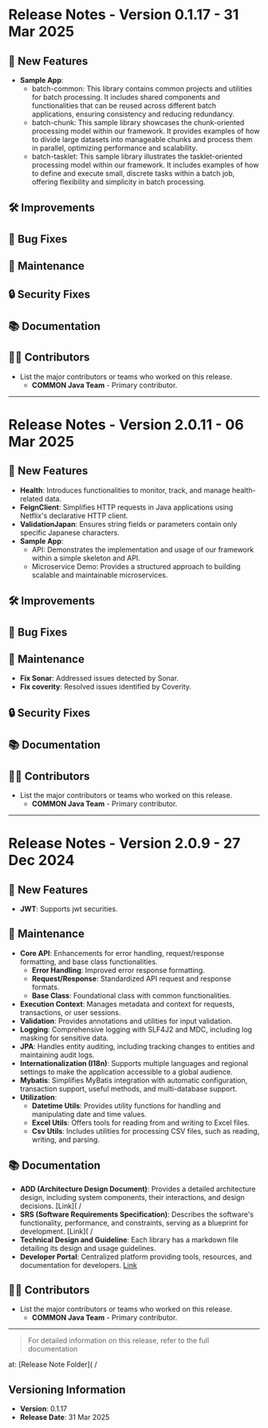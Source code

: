 # Release Notes - Version 0.1.17 - 31 Mar 2025

## 🚀 New Features

- **Sample App**:
    - batch-common: This library contains common projects and utilities for batch processing. It includes shared
      components and functionalities that can be reused across different batch applications, ensuring consistency and
      reducing redundancy.
    - batch-chunk: This sample library showcases the chunk-oriented processing model within our framework. It provides
      examples of how to divide large datasets into manageable chunks and process them in parallel, optimizing
      performance and scalability.
    - batch-tasklet: This sample library illustrates the tasklet-oriented processing model within our framework. It
      includes examples of how to define and execute small, discrete tasks within a batch job, offering flexibility and
      simplicity in batch processing.

## 🛠️ Improvements

## 🐞 Bug Fixes

## 🔧 Maintenance

## 🔒 Security Fixes

## 📚 Documentation

## 🧑‍💻 Contributors

- List the major contributors or teams who worked on this release.
    - **COMMON Java Team** - Primary contributor.

---

# Release Notes - Version 2.0.11 - 06 Mar 2025

## 🚀 New Features

- **Health**: Introduces functionalities to monitor, track, and manage health-related data.
- **FeignClient**: Simplifies HTTP requests in Java applications using Netflix's declarative HTTP client.
- **ValidationJapan**: Ensures string fields or parameters contain only specific Japanese characters.
- **Sample App**:
    - API: Demonstrates the implementation and usage of our framework within a simple skeleton and API.
    - Microservice Demo: Provides a structured approach to building scalable and maintainable microservices.
    
## 🛠️ Improvements

## 🐞 Bug Fixes

## 🔧 Maintenance

- **Fix Sonar**: Addressed issues detected by Sonar.
- **Fix coverity**: Resolved issues identified by Coverity.

## 🔒 Security Fixes

## 📚 Documentation

## 🧑‍💻 Contributors

- List the major contributors or teams who worked on this release.
    - **COMMON Java Team** - Primary contributor.

---

# Release Notes - Version 2.0.9 - 27 Dec 2024

## 🚀 New Features

- **JWT**: Supports jwt securities.


## 🔧 Maintenance

- **Core API**: Enhancements for error handling, request/response formatting, and base class functionalities.
    - **Error Handling**: Improved error response formatting.
    - **Request/Response**: Standardized API request and response formats.
    - **Base Class**: Foundational class with common functionalities.
- **Execution Context**: Manages metadata and context for requests, transactions, or user sessions.
- **Validation**: Provides annotations and utilities for input validation.
- **Logging**: Comprehensive logging with SLF4J2 and MDC, including log masking for sensitive data.
- **JPA**: Handles entity auditing, including tracking changes to entities and maintaining audit logs.
- **Internationalization (I18n)**: Supports multiple languages and regional settings to make the application accessible
  to a global audience.
- **Mybatis**: Simplifies MyBatis integration with automatic configuration, transaction support, useful methods, and
  multi-database support.
- **Utilization**:
    - **Datetime Utils**: Provides utility functions for handling and manipulating date and time values.
    - **Excel Utils**: Offers tools for reading from and writing to Excel files.
    - **Csv Utils**: Includes utilities for processing CSV files, such as reading, writing, and parsing.

## 📚 Documentation

- **ADD (Architecture Design Document)**: Provides a detailed architecture design, including system components, their
  interactions, and design
  decisions. [Link]( /
- **SRS (Software Requirements Specification)**: Describes the software's functionality, performance, and constraints,
  serving as a blueprint for
  development. [Link]( /
- **Technical Design and Guideline**: Each library has a markdown file detailing its design and usage guidelines.
- **Developer Portal**: Centralized platform providing tools, resources, and documentation for
  developers. [Link]()

## 🧑‍💻 Contributors

- List the major contributors or teams who worked on this release.
    - **COMMON Java Team** - Primary contributor.

---

> For detailed information on this release, refer to the full documentation
>
at: [Release Note Folder]( /

## Versioning Information

- **Version**: 0.1.17
- **Release Date**: 31 Mar 2025
